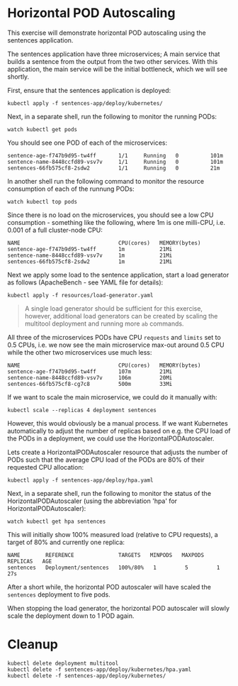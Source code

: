 # Horizontal POD Autoscaling

This exercise will demonstrate horizontal POD autoscaling using the sentences
application.

The sentences application have three microservices; A main service that builds a
sentence from the output from the two other services. With this application, the
main service will be the initial bottleneck, which we will see shortly.

First, ensure that the sentences application is deployed:

```shell
kubectl apply -f sentences-app/deploy/kubernetes/
```

Next, in a separate shell, run the following to monitor the running PODs:

```shell
watch kubectl get pods
```

You should see one POD of each of the microservices:

```
sentence-age-f747b9d95-tw4ff       1/1     Running   0          101m
sentence-name-8448ccfd89-vsv7v     1/1     Running   0          101m
sentences-66fb575cf8-2sdw2         1/1     Running   0          21m
```

In another shell run the following command to monitor the resource consumption
of each of the runnung PODs:

```shell
watch kubectl top pods
```

Since there is no load on the microservices, you should see a low CPU
consumption - something like the following, where 1m is one milli-CPU,
i.e. 0.001 of a full cluster-node CPU:

```
NAME                               CPU(cores)   MEMORY(bytes)
sentence-age-f747b9d95-tw4ff       1m           21Mi            
sentence-name-8448ccfd89-vsv7v     1m           21Mi            
sentences-66fb575cf8-2sdw2         1m           21Mi 
```

Next we apply some load to the sentence application, start a load generator as
follows (ApacheBench - see YAML file for details):

```shell
kubectl apply -f resources/load-generator.yaml
```

> A single load generator should be sufficient for this exercise, however,
> additional load generators can be created by scaling the multitool deployment
> and running more `ab` commands.

All three of the microservices PODs have CPU `requests` and `limits` set to 0.5
CPUs, i.e. we now see the main microservice max-out around 0.5 CPU while the
other two microservices use much less:

```
NAME                               CPU(cores)   MEMORY(bytes)
sentence-age-f747b9d95-tw4ff       107m         21Mi            
sentence-name-8448ccfd89-vsv7v     106m         20Mi            
sentences-66fb575cf8-cg7c8         500m         33Mi
```

If we want to scale the main microservice, we could do it manually with:

```shell
kubectl scale --replicas 4 deployment sentences
```

However, this would obviously be a manual process. If we want Kubernetes
automatically to adjust the number of replicas based on e.g. the CPU load of the
PODs in a deployment, we could use the HorizontalPODAutoscaler.

Lets create a HorizontalPODAutoscaler resource that adjusts the number of PODs
such that the average CPU load of the PODs are 80% of their requested CPU
allocation:

```shell
kubectl apply -f sentences-app/deploy/hpa.yaml
```

Next, in a separate shell, run the following to monitor the status of the
HorizontalPODAutoscaler (using the abbreviation 'hpa' for
HorizontalPODAutoscaler):

```shell
watch kubectl get hpa sentences
```

This will initially show 100% measured load (relative to CPU requests), a target
of 80% and currently one replica:

```
NAME        REFERENCE              TARGETS   MINPODS   MAXPODS   REPLICAS   AGE
sentences   Deployment/sentences   100%/80%   1         5         1          27s
```

After a short while, the horizontal POD autoscaler will have scaled the
`sentences` deployment to five pods.

When stopping the load generator, the horizontal POD autoscaler will slowly
scale the deployment down to 1 POD again.

# Cleanup

```shell
kubectl delete deployment multitool
kubectl delete -f sentences-app/deploy/kubernetes/hpa.yaml
kubectl delete -f sentences-app/deploy/kubernetes/
```
